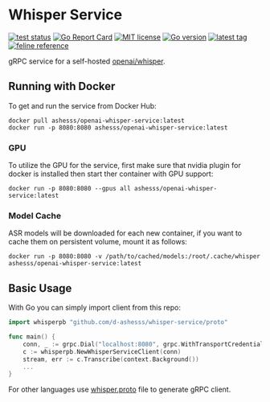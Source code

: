 # Whisper Service

[![test status](https://github.com/d-ashesss/whisper-service/workflows/test/badge.svg?branch=main)](https://github.com/d-ashesss/whisper-service/actions)
[![Go Report Card](https://goreportcard.com/badge/github.com/d-ashesss/whisper-service)](https://goreportcard.com/report/github.com/d-ashesss/whisper-service)
[![MIT license](https://img.shields.io/github/license/d-ashesss/whisper-service?color=blue)](https://opensource.org/licenses/MIT)
[![Go version](https://img.shields.io/github/go-mod/go-version/d-ashesss/whisper-service)](https://github.com/d-ashesss/whisper-service/blob/main/go.mod)
[![latest tag](https://img.shields.io/github/v/tag/d-ashesss/whisper-service?include_prereleases&sort=semver)](https://github.com/d-ashesss/whisper-service/tags)
[![feline reference](https://img.shields.io/badge/may%20contain%20cat%20fur-%F0%9F%90%88-blueviolet)](https://github.com/d-ashesss/whisper-service)

gRPC service for a self-hosted [openai/whisper](https://github.com/openai/whisper).

## Running with Docker

To get and run the service from Docker Hub:

```shell
docker pull ashesss/openai-whisper-service:latest
docker run -p 8080:8080 ashesss/openai-whisper-service:latest
```

### GPU

To utilize the GPU for the service, first make sure that nvidia plugin for docker is installed then start ther container with GPU support:

```shell
docker run -p 8080:8080 --gpus all ashesss/openai-whisper-service:latest
```

### Model Cache

ASR models will be downloaded for each new container, if you want to cache them on persistent volume, mount it as follows:

```shell
docker run -p 8080:8080 -v /path/to/cached/models:/root/.cache/whisper ashesss/openai-whisper-service:latest
```

## Basic Usage

With Go you can simply import client from this repo:

```go
import whisperpb "github.com/d-ashesss/whisper-service/proto"

func main() {
	conn, _ := grpc.Dial("localhost:8080", grpc.WithTransportCredentials(insecure.NewCredentials()))
	c := whisperpb.NewWhisperServiceClient(conn)
	stream, err := c.Transcribe(context.Background())
	...
}
```

For other languages use [whisper.proto](https://github.com/d-ashesss/whisper-service/blob/main/proto/whisper.proto) file to generate gRPC client.
